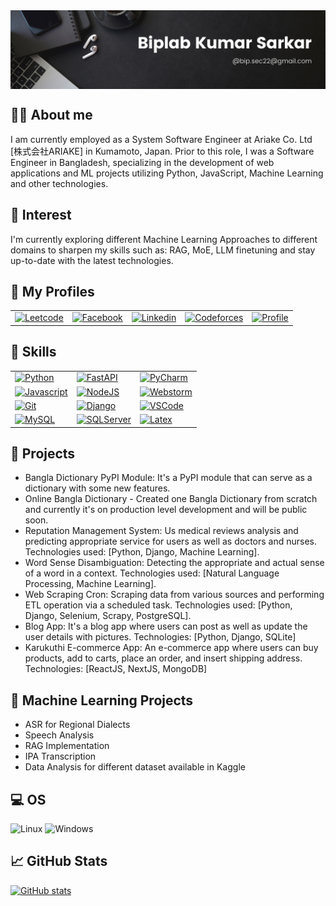 <img  align="center" src="https://github.com/bipsec/bipsec/blob/main/biplab_banner_1.png" style="max-width: 100%;" data-target="animated-image.originalImage">

## :man_office_worker: About me

I am currently employed as a System Software Engineer at Ariake Co. Ltd [株式会社ARIAKE] in Kumamoto, Japan. Prior to this role, I was a Software Engineer in Bangladesh, specializing in the development of web applications and ML projects utilizing Python, JavaScript, Machine Learning and other technologies.

## 🧠 Interest
I'm currently exploring different Machine Learning Approaches to different domains to sharpen my skills such as: RAG, MoE, LLM finetuning and stay up-to-date with the latest technologies.


## :ghost: My Profiles

|  |  |  |   |   |
| --- | --- | --- | --- | --- |
|[![Leetcode](https://img.shields.io/badge/Leetcode-informational?style=for-the-badge&logo=leetcode&logoColor=007ACC&labelColor=17202A&color=1abc9c)](https://leetcode.com/bipsec/) |[![Facebook](https://img.shields.io/badge/Facebook-informational?style=for-the-badge&logo=facebook&logoColor=007ACC&labelColor=17202A&color=1abc9c)](https://fb.com/bip.sec22/) |[![Linkedin](https://img.shields.io/badge/LinkedIn-informational?style=for-the-badge&logo=linkedin&logoColor=007ACC&labelColor=17202A&color=1abc9c)](https://linkedin.com/in/biplab-kumar-sarkar/) |[![Codeforces](https://img.shields.io/badge/Codeforces-informational?style=for-the-badge&logo=codeforces&logoColor=007ACC&labelColor=17202A&color=1abc9c)](https://codeforces.com/profile/bip22)|[![Profile](https://img.shields.io/badge/Profile-informational?style=for-the-badge&logo=profile&logoColor=007ACC&labelColor=17202A&color=1abc9c)](https://biplab-portfolio.netlify.app/)|


## :fork_and_knife: Skills

|  |  |  |
| --- | --- | --- |
| [![Python](https://img.shields.io/badge/Language-Python-informational?style=for-the-badge&logo=python&labelColor=17202A&color=1abc9c)](https://www.python.org/) | [![FastAPI](https://img.shields.io/badge/Framework-FastAPI-informational?style=for-the-badge&logo=fastapi&labelColor=17202A&color=1abc9c)](https://fastapi.tiangolo.com/) | [![PyCharm](https://img.shields.io/badge/Editor-PyCharm-informational?style=for-the-badge&logo=PyCharm&labelColor=17202A&color=1abc9c)](https://www.jetbrains.com/pycharm/)|
| [![Javascript](https://img.shields.io/badge/Language-Javascript-informational?style=for-the-badge&logo=Javascript&labelColor=17202A&color=1abc9c)](https://developer.mozilla.org/en-US/docs/Web/JavaScript) | [![NodeJS](https://img.shields.io/badge/Framework-NodeJS-informational?style=for-the-badge&logo=nodedotjs&labelColor=17202A&color=1abc9c)](https://nodejs.org/en) | [![Webstorm](https://img.shields.io/badge/Editor-Webstorm-informational?style=for-the-badge&logo=webstorm&labelColor=17202A&color=1abc9c)](https://www.jetbrains.com/webstorm/) |
| [![Git](https://img.shields.io/badge/Tools-Git-informational?style=for-the-badge&logo=git&labelColor=17202A&color=1abc9c)](https://git-scm.com/) | [![Django](https://img.shields.io/badge/Framework-Django-informational?style=for-the-badge&logo=django&labelColor=17202A&color=1abc9c)](https://www.djangoproject.com/start/) | [![VSCode](https://img.shields.io/badge/Editor-Visual_Studio_Code-informational?style=for-the-badge&logo=visual-studio-code&logoColor=007ACC&labelColor=17202A&color=1abc9c)](https://code.visualstudio.com/) || [![PostGIS](https://img.shields.io/badge/DB-PostGIS-informational?style=for-the-badge&logo=postgresql&labelColor=17202A&color=1abc9c)](https://postgis.net/) | [![Bash](https://img.shields.io/badge/Shell-Bash-informational?style=for-the-badge&logo=GNU-Bash&labelColor=17202A&color=1abc9c)](https://devhints.io/bash) | [![Docker](https://img.shields.io/badge/Tools-Docker-informational?style=for-the-badge&logo=Docker&labelColor=17202A&color=1abc9c)](https://www.docker.com/) |
| [![MySQL](https://img.shields.io/badge/DB-MySQL-informational?style=for-the-badge&logo=mysql&labelColor=17202A&color=1abc9c)](https://www.mysql.com/) | [![SQLServer](https://img.shields.io/badge/DB-SQL_Server-informational?style=for-the-badge&logo=microsoftsqlserver&labelColor=17202A&color=1abc9c)](https://www.microsoft.com/en-us/sql-server/sql-server-downloads) | [![Latex](https://img.shields.io/badge/Latex-★★☆-lightgrey?labelColor=008080&logo=LaTeX&style=for-the-badge&logoColor=white)](https://www.latex-project.org/) |


## 🌟 Projects
 - Bangla Dictionary PyPI Module: It's a PyPI module that can serve as a dictionary with some new features.
 - Online Bangla Dictionary - Created one Bangla Dictionary from scratch and currently it's on production level development and will be public soon.
 - Reputation Management System: Us medical reviews analysis and predicting appropriate service for users as well as doctors and nurses. Technologies used: [Python, Django, Machine Learning].
 - Word Sense Disambiguation: Detecting the appropriate and actual sense of a word in a context. Technologies used: [Natural Language Processing, Machine Learning].
 - Web Scraping Cron: Scraping data from various sources and performing ETL operation via a scheduled task. Technologies used: [Python, Django, Selenium, Scrapy, PostgreSQL].
 - Blog App: It's a blog app where users can post as well as update the user details with pictures. Technologies: [Python, Django, SQLite]
 - Karukuthi E-commerce App: An e-commerce app where users can buy products, add to carts, place an order, and insert shipping address. Technologies: [ReactJS, NextJS, MongoDB]


## 🌟 Machine Learning Projects
 - ASR for Regional Dialects
 - Speech Analysis
 - RAG Implementation
 - IPA Transcription
 - Data Analysis for different dataset available in Kaggle

## :computer: OS

![Linux](https://img.shields.io/badge/-Linux-FCC624?logo=Linux&style=for-the-badge&logoColor=black)
![Windows](https://img.shields.io/badge/-Windows-00A4EF?logo=Windows&style=for-the-badge&logoColor=white)


## 📈 GitHub Stats
[![GitHub stats](https://github-readme-stats.vercel.app/api?username=bipsec&show_icons=true&theme=radical)](https://github.com/bipsec/github-readme-stats)


</div>
<br>
<br>
<!-- <p align="center">
  <img src="https://komarev.com/ghpvc/?username=bipsec&color=1abc9c&label=PROFILE+VIEWS&style=flat" alt="bipsec" />
</p> -->

